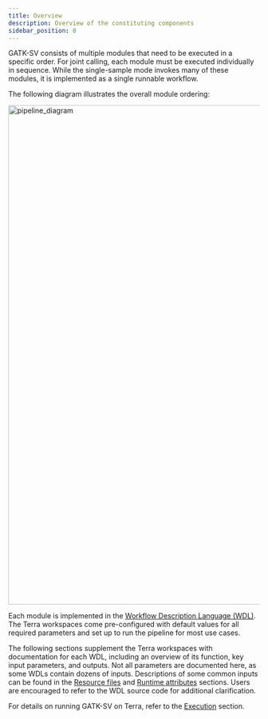 ```yaml
---
title: Overview
description: Overview of the constituting components
sidebar_position: 0
---
```


GATK-SV consists of multiple modules that need to be executed in a specific order. For joint calling,
each module must be executed individually in sequence. While the single-sample mode invokes many of these modules, it is 
implemented as a single runnable workflow.

The following diagram illustrates the overall module ordering:

<img alt="pipeline_diagram" title="Pipeline diagram" src="https://media.githubusercontent.com/media/broadinstitute/gatk-sv/v0.29-beta/terra_pipeline_diagram.jpg" width="1000" />

Each module is implemented in the [Workflow Description Language (WDL)](https://openwdl.org). The Terra workspaces come 
pre-configured with default values for all required parameters and set up to run the pipeline for most use cases. 

The following sections supplement the Terra workspaces with documentation for each WDL, including an overview of its 
function, key input parameters, and outputs. Not all parameters are documented here, as some WDLs contain dozens of 
inputs. Descriptions of some common inputs can be found in the [Resource files](/docs/resources) and 
[Runtime attributes](/docs/runtime_attr) sections. Users are encouraged to refer to the WDL source code for additional 
clarification.

For details on running GATK-SV on Terra, refer to the [Execution](/docs/execution/joint#instructions) section.

